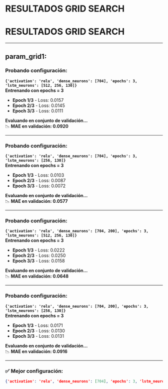 # RESULTADOS GRID SEARCH

# RESULTADOS GRID SEARCH

---

## param_grid1:

### Probando configuración:  
**`{'activation': 'relu', 'dense_neurons': [704], 'epochs': 3, 'lstm_neurons': [512, 256, 130]}`**  
**Entrenando con epochs = 3**  

- **Epoch 1/3** - Loss: 0.0157  
- **Epoch 2/3** - Loss: 0.0145  
- **Epoch 3/3** - Loss: 0.0111  

**Evaluando en conjunto de validación...**  
📉 **MAE en validación: 0.0920**  

---

### Probando configuración:  
**`{'activation': 'relu', 'dense_neurons': [704], 'epochs': 3, 'lstm_neurons': [256, 130]}`**  
**Entrenando con epochs = 3**  

- **Epoch 1/3** - Loss: 0.0103  
- **Epoch 2/3** - Loss: 0.0087  
- **Epoch 3/3** - Loss: 0.0072  

**Evaluando en conjunto de validación...**  
📉 **MAE en validación: 0.0577**  

---

### Probando configuración:  
**`{'activation': 'relu', 'dense_neurons': [704, 200], 'epochs': 3, 'lstm_neurons': [512, 256, 130]}`**  
**Entrenando con epochs = 3**  

- **Epoch 1/3** - Loss: 0.0222  
- **Epoch 2/3** - Loss: 0.0250  
- **Epoch 3/3** - Loss: 0.0158  

**Evaluando en conjunto de validación...**  
📉 **MAE en validación: 0.0648**  

---

### Probando configuración:  
**`{'activation': 'relu', 'dense_neurons': [704, 200], 'epochs': 3, 'lstm_neurons': [256, 130]}`**  
**Entrenando con epochs = 3**  

- **Epoch 1/3** - Loss: 0.0171  
- **Epoch 2/3** - Loss: 0.0130  
- **Epoch 3/3** - Loss: 0.0131  

**Evaluando en conjunto de validación...**  
📉 **MAE en validación: 0.0916**  

---

### ✅ Mejor configuración:  
```json
{'activation': 'relu', 'dense_neurons': [704], 'epochs': 3, 'lstm_neurons': [256, 130]}